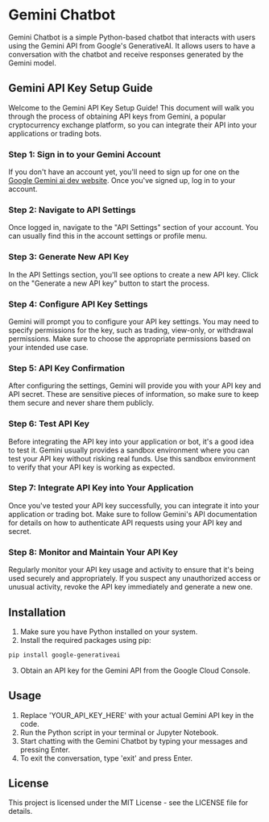 # Gemini Chatbot

Gemini Chatbot is a simple Python-based chatbot that interacts with users using the Gemini API from Google's GenerativeAI. It allows users to have a conversation with the chatbot and receive responses generated by the Gemini model.

## Gemini API Key Setup Guide

Welcome to the Gemini API Key Setup Guide! This document will walk you through the process of obtaining API keys from Gemini, a popular cryptocurrency exchange platform, so you can integrate their API into your applications or trading bots.

### Step 1: Sign in to your Gemini Account

If you don't have an account yet, you'll need to sign up for one on the [Google Gemini ai dev website](https://ai.google.dev/). Once you've signed up, log in to your account.

### Step 2: Navigate to API Settings

Once logged in, navigate to the "API Settings" section of your account. You can usually find this in the account settings or profile menu.

### Step 3: Generate New API Key

In the API Settings section, you'll see options to create a new API key. Click on the "Generate a new API key" button to start the process.

### Step 4: Configure API Key Settings

Gemini will prompt you to configure your API key settings. You may need to specify permissions for the key, such as trading, view-only, or withdrawal permissions. Make sure to choose the appropriate permissions based on your intended use case.

### Step 5: API Key Confirmation

After configuring the settings, Gemini will provide you with your API key and API secret. These are sensitive pieces of information, so make sure to keep them secure and never share them publicly.

### Step 6: Test API Key

Before integrating the API key into your application or bot, it's a good idea to test it. Gemini usually provides a sandbox environment where you can test your API key without risking real funds. Use this sandbox environment to verify that your API key is working as expected.

### Step 7: Integrate API Key into Your Application

Once you've tested your API key successfully, you can integrate it into your application or trading bot. Make sure to follow Gemini's API documentation for details on how to authenticate API requests using your API key and secret.

### Step 8: Monitor and Maintain Your API Key

Regularly monitor your API key usage and activity to ensure that it's being used securely and appropriately. If you suspect any unauthorized access or unusual activity, revoke the API key immediately and generate a new one.


## Installation

1. Make sure you have Python installed on your system.
2. Install the required packages using pip:

```bash
pip install google-generativeai
```
3. Obtain an API key for the Gemini API from the Google Cloud Console.

## Usage


1. Replace 'YOUR_API_KEY_HERE' with your actual Gemini API key in the code.
2. Run the Python script in your terminal or Jupyter Notebook.
3. Start chatting with the Gemini Chatbot by typing your messages and pressing Enter.
4. To exit the conversation, type 'exit' and press Enter.

## License

This project is licensed under the MIT License - see the LICENSE file for details.
